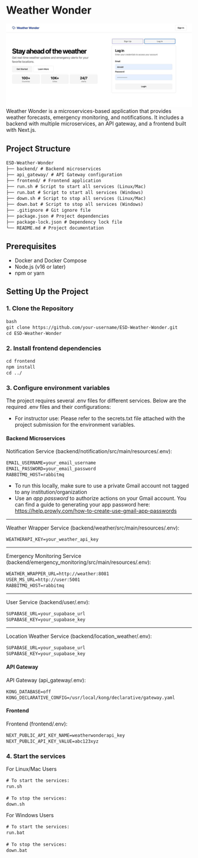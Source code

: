 # Weather Wonder
![Alt text](./readme_images/esd_weatherwonder_frontend.jpg)
Weather Wonder is a microservices-based application that provides weather forecasts, emergency monitoring, and notifications. It includes a backend with multiple microservices, an API gateway, and a frontend built with Next.js.

## Project Structure
```
ESD-Weather-Wonder
├── backend/ # Backend microservices 
├── api_gateway/ # API Gateway configuration 
├── frontend/ # Frontend application 
├── run.sh # Script to start all services (Linux/Mac) 
├── run.bat # Script to start all services (Windows) 
├── down.sh # Script to stop all services (Linux/Mac) 
├── down.bat # Script to stop all services (Windows) 
├── .gitignore # Git ignore file 
├── package.json # Project dependencies 
├── package-lock.json # Dependency lock file 
└── README.md # Project documentation
```

## Prerequisites

- Docker and Docker Compose
- Node.js (v16 or later)
- npm or yarn

## Setting Up the Project

### 1. Clone the Repository
```
bash
git clone https://github.com/your-username/ESD-Weather-Wonder.git
cd ESD-Weather-Wonder
```

### 2. Install frontend dependencies
```
cd frontend
npm install
cd ../
```

### 3. Configure environment variables
The project requires several .env files for different services. 
Below are the required .env files and their configurations:
* For instructor use: Please refer to the secrets.txt file attached with the project submission for the environment variables.

#### Backend Microservices
Notification Service (backend/notification/src/main/resources/.env):
```
EMAIL_USERNAME=your_email_username
EMAIL_PASSWORD=your_email_password
RABBITMQ_HOST=rabbitmq
```
* To run this locally, make sure to use a private Gmail account not tagged to any institution/organization
* Use an _app password_ to authorize actions on your Gmail account. You can find a guide to generating your app password here:
https://help.prowly.com/how-to-create-use-gmail-app-passwords
---
Weather Wrapper Service (backend/weather/src/main/resources/.env):
```
WEATHERAPI_KEY=your_weather_api_key
```
---
Emergency Monitoring Service (backend/emergency_monitoring/src/main/resources/.env):
```
WEATHER_WRAPPER_URL=http://weather:8081
USER_MS_URL=http://user:5001
RABBITMQ_HOST=rabbitmq
```
---
User Service (backend/user/.env):
```
SUPABASE_URL=your_supabase_url
SUPABASE_KEY=your_supabase_key
```
---
Location Weather Service (backend/location_weather/.env):
```
SUPABASE_URL=your_supabase_url
SUPABASE_KEY=your_supabase_key
```

#### API Gateway
API Gateway (api_gateway/.env):
```
KONG_DATABASE=off
KONG_DECLARATIVE_CONFIG=/usr/local/kong/declarative/gateway.yaml
```

#### Frontend
Frontend (frontend/.env):
```
NEXT_PUBLIC_API_KEY_NAME=weatherwonderapi_key
NEXT_PUBLIC_API_KEY_VALUE=abc123xyz
```

### 4. Start the services
For Linux/Mac Users
```
# To start the services:
run.sh

# To stop the services:
down.sh
```
For Windows Users
```
# To start the services:
run.bat

# To stop the services:
down.bat
```